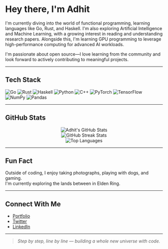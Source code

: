 # Hey there, I'm Adhit

I'm currently diving into the world of functional programming, learning languages like Go, Rust, and Haskell. I'm also exploring Artificial Intelligence and Machine Learning, with a growing interest in reading and understanding research papers. Alongside this, I'm learning GPU programming to leverage high-performance computing for advanced AI workloads.

I'm passionate about open source—I love learning from the community and look forward to actively contributing to meaningful projects.

---

## Tech Stack

![Go](https://img.shields.io/badge/Go-00ADD8?style=flat-square&logo=go&logoColor=white)
![Rust](https://img.shields.io/badge/Rust-000000?style=flat-square&logo=rust&logoColor=white)
![Haskell](https://img.shields.io/badge/Haskell-5e5086?style=flat-square&logo=haskell&logoColor=white)
![Python](https://img.shields.io/badge/Python-3776AB?style=flat-square&logo=python&logoColor=white)
![C++](https://img.shields.io/badge/C++-00599C?style=flat-square&logo=c%2B%2B&logoColor=white)
![PyTorch](https://img.shields.io/badge/PyTorch-EE4C2C?style=flat-square&logo=pytorch&logoColor=white)
![TensorFlow](https://img.shields.io/badge/TensorFlow-FF6F00?style=flat-square&logo=tensorflow&logoColor=white)
![NumPy](https://img.shields.io/badge/NumPy-013243?style=flat-square&logo=numpy&logoColor=white)
![Pandas](https://img.shields.io/badge/Pandas-150458?style=flat-square&logo=pandas&logoColor=white)

---

## GitHub Stats

<p align="center">
  <img src="https://github-readme-stats.vercel.app/api?username=erizosamurai&show_icons=true&theme=radical" alt="Adhit's GitHub Stats" />
  <br>
  <img src="https://github-readme-streak-stats.herokuapp.com?user=erizosamurai&theme=radical&date_format=M%20j%5B%2C%20Y%5D" alt="GitHub Streak Stats" />
  <br>
  <img src="https://github-readme-stats.vercel.app/api/top-langs/?username=erizosamurai&layout=compact&theme=radical" alt="Top Languages" />
</p>

---

## Fun Fact

Outside of coding, I enjoy taking photographs, playing with dogs, and gaming.  
I'm currently exploring the lands between in Elden Ring.

---

## Connect With Me

- [Portfolio](https://erizosamurai.vercel.app)
- [Twitter](https://x.com/ErizoSamurai)
- [LinkedIn](https://www.linkedin.com/in/adhitsimhadri/)

---

> *Step by step, line by line — building a whole new universe with code.*
